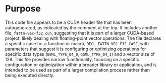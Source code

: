 # Purpose
This code file appears to be a CUDA header file that has been autogenerated, as indicated by the comment at the top. It includes another file, `fattn-vec-f32.cuh`, suggesting that it is part of a larger CUDA-based project, likely dealing with floating-point vector operations. The file declares a specific case for a function or macro, `DECL_FATTN_VEC_F32_CASE`, with parameters that suggest it is configuring or optimizing operations for specific data types (`GGML_TYPE_Q4_0`, `GGML_TYPE_Q4_1`) and a vector size of 128. This file provides narrow functionality, focusing on a specific configuration or optimization within a broader library or application, and is intended to be used as part of a larger compilation process rather than being executed directly.
